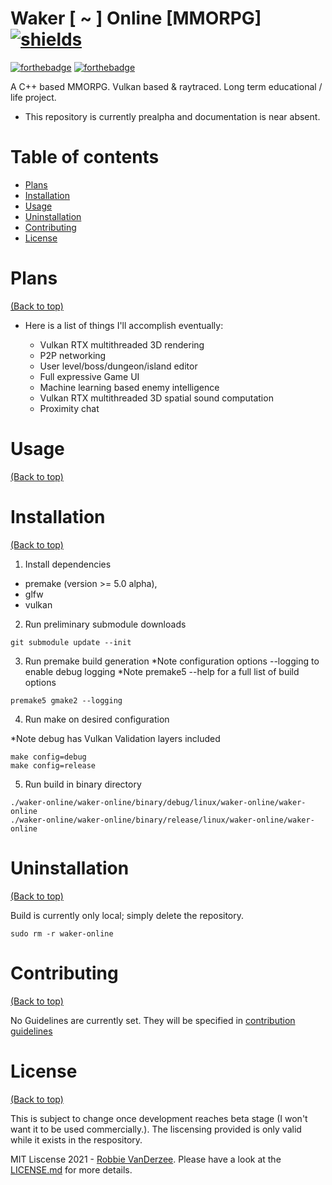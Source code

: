 # Waker [ ~ ] Online [MMORPG] [![shields](https://img.shields.io/badge/License-MIT-blue)](https://shields.io)
[![forthebadge](https://forthebadge.com/images/badges/built-with-love.svg)](https://forthebadge.com)
[![forthebadge](https://forthebadge.com/images/badges/made-with-c-plus-plus.svg)](https://forthebadge.com)

A C++ based MMORPG. Vulkan based & raytraced. Long term educational / life project.

* This repository is currently prealpha and documentation is near absent.

# Table of contents

- [Plans](#plans)
- [Installation](#installation)
- [Usage](#updating)
- [Uninstallation](#uninstallation)
- [Contributing](#contributing)
- [License](#license)

# Plans

[(Back to top)](#table-of-contents)

   * Here is a list of things I'll accomplish eventually:

      - Vulkan RTX multithreaded 3D rendering
      - P2P networking
      - User level/boss/dungeon/island editor
      - Full expressive Game UI
      - Machine learning based enemy intelligence
      - Vulkan RTX multithreaded 3D spatial sound computation
      - Proximity chat

# Usage

[(Back to top)](#table-of-contents)

# Installation

[(Back to top)](#table-of-contents)

1. Install dependencies
  * premake (version >= 5.0 alpha),
  * glfw
  * vulkan

2. Run preliminary submodule downloads

  ```
  git submodule update --init
  ```
3. Run premake build generation
  *Note configuration options --logging to enable debug logging
  *Note premake5 --help for a full list of build options

  ```
  premake5 gmake2 --logging
  ```

4. Run make on desired configuration

  *Note debug has Vulkan Validation layers included
  ```
  make config=debug
  make config=release
  ```
5. Run build in binary directory

  ```
  ./waker-online/waker-online/binary/debug/linux/waker-online/waker-online
  ./waker-online/waker-online/binary/release/linux/waker-online/waker-online
  ```

# Uninstallation

[(Back to top)](#table-of-contents)

Build is currently only local; simply delete the repository.

  ```
  sudo rm -r waker-online
  ```
# Contributing

[(Back to top)](#table-of-contents)

No Guidelines are currently set. They will be specified in [contribution guidelines](CONTRIBUTING.md)

# License

[(Back to top)](#table-of-contents)

This is subject to change once development reaches beta stage (I won't want it to be used commercially.). The liscensing provided is only valid while it exists in the respository.

MIT Liscense 2021 - [Robbie VanDerzee](https://github.com/robbie-vanderzee/). Please have a look at the [LICENSE.md](LICENSE.md) for more details.
